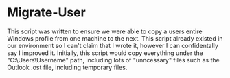 # Migrate-User
This script was written to ensure we were able to copy a users entire Windows profile from one machine to the next. This script already existed in our environment so I can't claim that I wrote it, however I can confidentally say I improved it. Initially, this script would copy everything under the "C:\Users\Username" path, including lots of "unncessary" files such as the Outlook .ost file, including temporary files.
